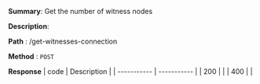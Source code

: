 **Summary**: Get the number of witness nodes

**Description**:

**Path** : /get-witnesses-connection

**Method** : `POST`

**Response**
| code      | Description |
| ----------- | ----------- |
|  200   |       |
|  400   |       |

